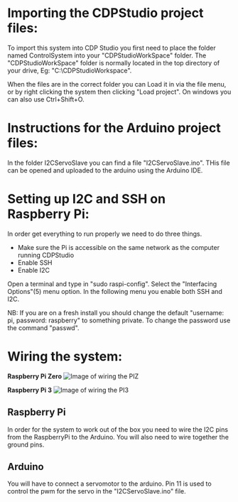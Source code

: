 # Importing the CDPStudio project files:

To import this system into CDP Studio you first need to place the folder named ControlSystem into your "CDPStudioWorkSpace" folder. The "CDPStudioWorkSpace" folder is normally located in the top directory of your drive, Eg: "C:\CDPStudioWorkspace".

When the files are in the correct folder you can Load it in via the file menu, or by right clicking the system then clicking "Load project". On windows you can also use Ctrl+Shift+O.


# Instructions for the Arduino project files:
In the folder I2CServoSlave you can find a file "I2CServoSlave.ino". THis file can be opened and uploaded to the arduino using the Arduino IDE.


# Setting up I2C and SSH on Raspberry Pi:
In order get everything to run properly we need to do three things.
* Make sure the Pi is accessible on the same network as the computer running CDPStudio
* Enable SSH
* Enable I2C

Open a terminal and type in "sudo raspi-config". Select the "Interfacing Options"(5) menu option. In the following menu you enable both SSH and I2C.

NB: If you are on a fresh install you should change the default "username: pi, password: raspberry" to something private. To change the password use the command "passwd".


# Wiring the system:

**Raspberry Pi Zero**
![Image of wiring the PIZ](https://gitlab.com/espenakker/CDPStudio-I2C-RaspberryPi-Arduino-ServoControl/raw/master/diagramPiZero.png)

**Raspberry Pi 3**
![Image of wiring the PI3](https://gitlab.com/espenakker/CDPStudio-I2C-RaspberryPi-Arduino-ServoControl/raw/master/diagramPi3.png)

## Raspberry Pi
In order for the system to work out of the box you need to wire the I2C pins from the RaspberryPi to the Arduino. You will also need to wire together the ground pins.

## Arduino
You will have to connect a servomotor to the arduino. Pin 11 is used to control the pwm for the servo in the "I2CServoSlave.ino" file.
